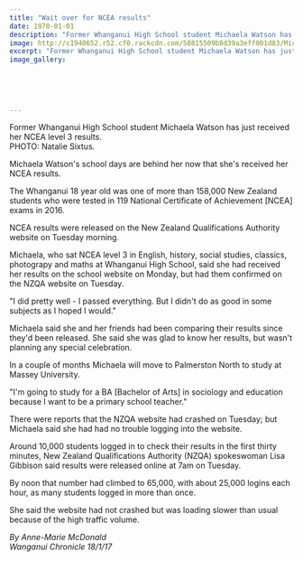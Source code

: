 ```yaml
---
title: "Wait over for NCEA results"
date: 1970-01-01
description: "Former Whanganui High School student Michaela Watson has just received her NCEA level 3 results, Wanganui Chronicle article on 18/1/17..."
image: http://c1940652.r52.cf0.rackcdn.com/58815509b8d39a3eff001d83/Michaela-Watson-receiving-NCEA-results-chron-18-Jan-17.jpg
excerpt: "Former Whanganui High School student Michaela Watson has just received her NCEA level 3 results."
image_gallery:
    
    
    
    
    
---
```


<p><span>Former Whanganui High School student Michaela Watson has just received her NCEA level 3 results. <br />PHOTO: Natalie Sixtus.</span><strong></strong></p>
<p>Michaela Watson's school days are behind her now that she's received her NCEA results.</p>
<p>The Whanganui 18 year old was one of more than 158,000 New Zealand students who were tested in 119 National Certificate of Achievement [NCEA] exams in 2016.</p>
<p>NCEA results were released on the New Zealand Qualifications Authority website on Tuesday morning.</p>
<p>Michaela, who sat NCEA level 3 in English, history, social studies, classics, photograpy and maths at Whanganui High School, said she had received her results on the school website on Monday, but had them confirmed on the NZQA website on Tuesday.</p>
<p>"I did pretty well - I passed everything. But I didn't do as good in some subjects as I hoped I would."</p>
<p>Michaela said she and her friends had been comparing their results since they'd been released. She said she was glad to know her results, but wasn't planning any special celebration.</p>
<p>In a couple of months Michaela will move to Palmerston North to study at Massey University.</p>
<p>"I'm going to study for a BA [Bachelor of Arts] in sociology and education because I want to be a primary school teacher."</p>
<p>There were reports that the NZQA website had crashed on Tuesday; but Michaela said she had had no trouble logging into the website.</p>
<p>Around 10,000 students logged in to check their results in the first thirty minutes, New Zealand Qualifications Authority (NZQA) spokeswoman Lisa Gibbison said results were released online at 7am on Tuesday.</p>
<p>By noon that number had climbed to 65,000, with about 25,000 logins each hour, as many students logged in more than once.</p>
<p>She said the website had not crashed but was loading slower than usual because of the high traffic volume.</p>
<div class="detailsLarge articleEmailLink">
<p class="writtenBy"><em>By Anne-Marie McDonald</em><br /><em>Wanganui Chronicle 18/1/17&nbsp;</em></p>
</div>


